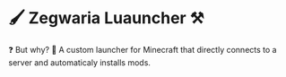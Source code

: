 <h1>🖌️ Zegwaria Luauncher ⚒️</h1>

❓ But why? 🧐
A custom launcher for Minecraft that directly connects to a server and automaticaly installs mods.
